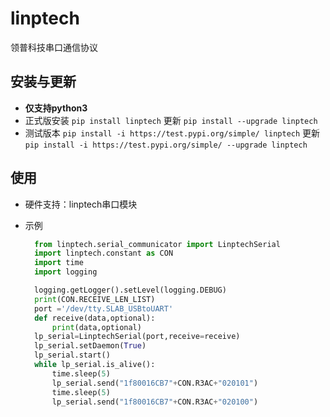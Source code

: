 # linptech

领普科技串口通信协议

## 安装与更新

- **仅支持python3**
- 正式版安装 `pip install linptech` 更新 `pip install --upgrade linptech`
- 测试版本 `pip install -i https://test.pypi.org/simple/ linptech` 更新 `pip install -i https://test.pypi.org/simple/ --upgrade linptech`
  
## 使用

- 硬件支持：linptech串口模块
- 示例

  ```python
    from linptech.serial_communicator import LinptechSerial
    import linptech.constant as CON
    import time
    import logging

    logging.getLogger().setLevel(logging.DEBUG)
    print(CON.RECEIVE_LEN_LIST)
    port ='/dev/tty.SLAB_USBtoUART'
    def receive(data,optional):
        print(data,optional)
    lp_serial=LinptechSerial(port,receive=receive)
    lp_serial.setDaemon(True)
    lp_serial.start()
    while lp_serial.is_alive():
        time.sleep(5)
        lp_serial.send("1f80016CB7"+CON.R3AC+"020101")
        time.sleep(5)
        lp_serial.send("1f80016CB7"+CON.R3AC+"020100")
  ```